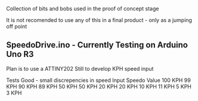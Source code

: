Collection of bits and bobs used in the proof of concept stage

It is not recomended to use any of this in a final product - only as a jumping off point


## SpeedoDrive.ino - Currently Testing on Arduino Uno R3
  Plan is to use a ATTINY202 
  Still to develop KPH speed input
    
  Tests Good - small discrepencies in speed 
      Input       Speedo Value
      100 KPH      99 KPH
       90 KPH      89 KPH
       50 KPH      50 KPH
       20 KPH      20 KPH
       10 KPH      11 KPH
        5 KPH       3 KPH
